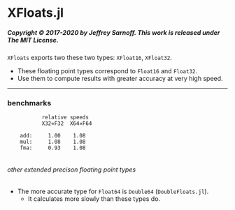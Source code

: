 # XFloats.jl

##### Copyright © 2017-2020 by Jeffrey Sarnoff. This work is released under The MIT License.

`XFloats` exports two these two types: `XFloat16`, `XFloat32`.
- These floating point types correspond to `Float16` and `Float32`.
- Use them to compute results with greater accuracy at very high speed.

     
----



### benchmarks

```
           relative speeds
           X32∝F32  X64∝F64

    add:     1.00    1.08
    mul:     1.08    1.08
    fma:     0.93    1.08


```


###### other extended precison floating point types

- The more accurate type for `Float64` is `Double64` (`DoubleFloats.jl`).
    -  It calculates more slowly than these types do.
    
